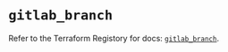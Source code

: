 # `gitlab_branch`

Refer to the Terraform Registory for docs: [`gitlab_branch`](https://registry.terraform.io/providers/gitlabhq/gitlab/15.11.0/docs/resources/branch).
